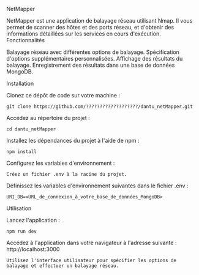NetMapper

NetMapper est une application de balayage réseau utilisant Nmap. Il vous permet de scanner des hôtes et des ports réseau, et d'obtenir des informations détaillées sur les services en cours d'exécution.
Fonctionnalités

Balayage réseau avec différentes options de balayage.
Spécification d'options supplémentaires personnalisées.
Affichage des résultats du balayage.
Enregistrement des résultats dans une base de données MongoDB.

Installation

Clonez ce dépôt de code sur votre machine :

    git clone https://github.com/???????????????????/dantu_netMapper.git

Accédez au répertoire du projet :

    cd dantu_netMapper

Installez les dépendances du projet à l'aide de npm :

    npm install

Configurez les variables d'environnement :

    Créez un fichier .env à la racine du projet.

Définissez les variables d'environnement suivantes dans le fichier .env :

    URI_DB=<URL_de_connexion_à_votre_base_de_données_MongoDB>

Utilisation

Lancez l'application :

    npm run dev

Accédez à l'application dans votre navigateur à l'adresse suivante : http://localhost:3000

    Utilisez l'interface utilisateur pour spécifier les options de balayage et effectuer un balayage réseau.
